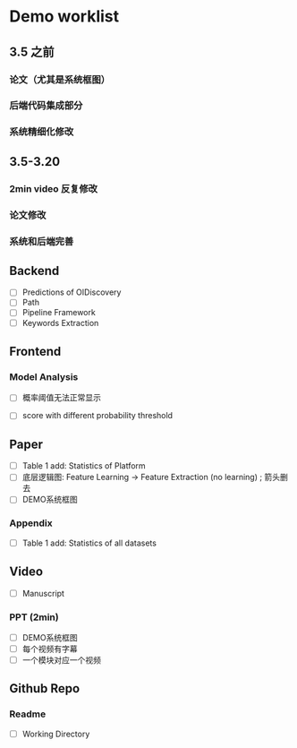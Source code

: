 # Demo worklist
## 3.5 之前
### 论文（尤其是系统框图）
### 后端代码集成部分
### 系统精细化修改
## 3.5-3.20
### 2min video 反复修改
### 论文修改
### 系统和后端完善

## Backend
+ [ ] Predictions of OIDiscovery
+ [ ] Path
+ [ ] Pipeline Framework
+ [ ] Keywords Extraction

## Frontend
### Model Analysis
+ [ ] 概率阈值无法正常显示
+ [ ] score with different probability threshold


## Paper
+ [ ] Table 1 add: Statistics of Platform 
+ [ ] 底层逻辑图: Feature Learning -> Feature Extraction (no learning) ; 箭头删去
+ [ ] DEMO系统框图
### Appendix
+ [ ] Table 1 add: Statistics of all datasets

## Video
+ [ ] Manuscript
### PPT (2min)
+ [ ] DEMO系统框图
+ [ ] 每个视频有字幕
+ [ ] 一个模块对应一个视频

## Github Repo
### Readme
+ [ ] Working Directory

